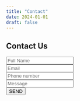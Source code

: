 ```yaml
---
title: "Contact"
date: 2024-01-01
draft: false
---
```


<!-- contact section -->
<section class="contact_section layout_padding">
  <div class="container">
    <div class="row">
      <div class="col-md-6">
        <div class="form_container">
          <div class="heading_container">
            <h2>
              Contact Us
            </h2>
          </div>
          <form action="">
            <div>
              <input type="text" placeholder="Full Name " />
            </div>
            <div>
              <input type="email" placeholder="Email" />
            </div>
            <div>
              <input type="text" placeholder="Phone number" />
            </div>
            <div>
              <input type="text" class="message-box" placeholder="Message" />
            </div>
            <div class="d-flex ">
              <button>
                SEND
              </button>
            </div>
          </form>
        </div>
      </div>
      <div class="col-md-6">
        <div class="img-box">
          <img src="{{ "images/contact-img.png" | relURL }}" alt="">
        </div>
      </div>
    </div>
  </div>
</section>
<!-- end contact section --> 